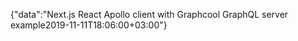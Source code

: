 {"data":"Next.js React Apollo client with Graphcool GraphQL server example2019-11-11T18:06:00+03:00"}

